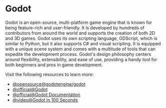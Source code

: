 # Godot

Godot is an open-source, multi-platform game engine that is known for being feature-rich and user-friendly. It is developed by hundreds of contributors from around the world and supports the creation of both 2D and 3D games. Godot uses its own scripting language, GDScript, which is similar to Python, but it also supports C# and visual scripting. It is equipped with a unique scene system and comes with a multitude of tools that can expedite the development process. Godot's design philosophy centers around flexibility, extensibility, and ease of use, providing a handy tool for both beginners and pros in game development.

Visit the following resources to learn more:

- [@opensource@godotengine/godot](https://github.com/godotengine/godot)
- [@official@Godot](https://godotengine.org/)
- [@official@Godot Documentation](https://docs.godotengine.org/en/stable/)
- [@video@Godot in 100 Seconds](https://m.youtube.com/watch?v=QKgTZWbwD1U)
